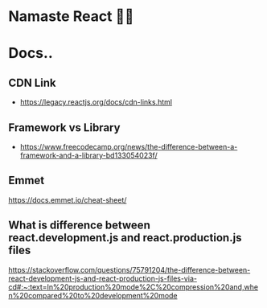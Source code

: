 # Namaste React 🙏🚀
# Docs..

## CDN Link
- https://legacy.reactjs.org/docs/cdn-links.html

## Framework vs Library
- https://www.freecodecamp.org/news/the-difference-between-a-framework-and-a-library-bd133054023f/

## Emmet 
https://docs.emmet.io/cheat-sheet/


## What is difference between react.development.js and react.production.js files
https://stackoverflow.com/questions/75791204/the-difference-between-react-development-js-and-react-production-js-files-via-cd#:~:text=In%20production%20mode%2C%20compression%20and,when%20compared%20to%20development%20mode